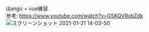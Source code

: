 django + vue練習<br>
参考: https://www.youtube.com/watch?v=GSKQVRxbZdk<br>
![スクリーンショット 2021-01-21 14-03-50](https://user-images.githubusercontent.com/39718781/105282373-8a45ac80-5bf1-11eb-9471-b296c5659569.png)
